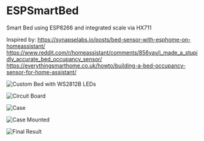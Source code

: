 # ESPSmartBed
Smart Bed using ESP8266 and integrated scale via HX711


Inspired by:
https://synapselabs.io/posts/bed-sensor-with-esphome-on-homeassistant/
https://www.reddit.com/r/homeassistant/comments/856yav/i_made_a_stupidly_accurate_bed_occupancy_sensor/
https://everythingsmarthome.co.uk/howto/building-a-bed-occupancy-sensor-for-home-assistant/

![Custom Bed with WS2812B LEDs](/Photos/20210827_151237.jpg)

![Circuit Board](/Photos/20210920_184517.jpg)

![Case](/Photos/20211001_162814.jpg)

![Case Mounted](/Photos/20211001_165858.jpg)

![Final Result](/Photos/20210828_215434.jpg)




